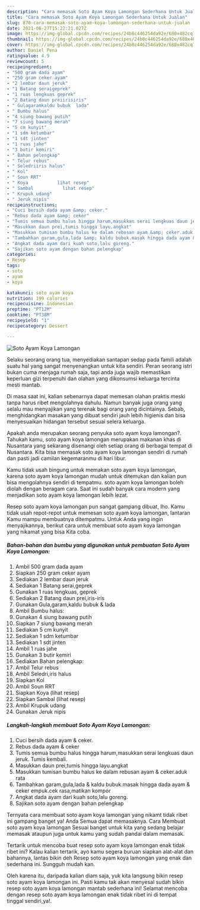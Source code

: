 ```yaml
---
description: "Cara memasak Soto Ayam Koya Lamongan Sederhana Untuk Jualan"
title: "Cara memasak Soto Ayam Koya Lamongan Sederhana Untuk Jualan"
slug: 870-cara-memasak-soto-ayam-koya-lamongan-sederhana-untuk-jualan
date: 2021-06-27T15:22:21.027Z
image: https://img-global.cpcdn.com/recipes/24b8c446254da92e/680x482cq70/soto-ayam-koya-lamongan-foto-resep-utama.jpg
thumbnail: https://img-global.cpcdn.com/recipes/24b8c446254da92e/680x482cq70/soto-ayam-koya-lamongan-foto-resep-utama.jpg
cover: https://img-global.cpcdn.com/recipes/24b8c446254da92e/680x482cq70/soto-ayam-koya-lamongan-foto-resep-utama.jpg
author: Daniel Pena
ratingvalue: 4.9
reviewcount: 5
recipeingredient:
- "500 gram dada ayam"
- "250 gram ceker ayam"
- "2 lembar daun jeruk"
- "1 Batang seraigeprek"
- "1 ruas lengkuas geprek"
- "2 Batang daun preiirisiris"
- " Gulagaramkaldu bubuk  lada"
- " Bumbu halus"
- "4 siung bawang putih"
- "7 siung bawang merah"
- "5 cm kunyit"
- "1 sdm ketumbar"
- "1 sdt jinten"
- "1 ruas jahe"
- "3 butir kemiri"
- " Bahan pelengkap"
- " Telur rebus"
- " Seledriiris halus"
- " Kol"
- " Soun RRT"
- " Koya           lihat resep"
- " Sambal           lihat resep"
- " Krupuk udang"
- " Jeruk nipis"
recipeinstructions:
- "Cuci bersih dada ayam &amp; ceker."
- "Rebus dada ayam &amp; ceker"
- "Tumis semua bumbu halus hingga harum,masukkan serai lengkuas daun jeruk. Tumis kembali."
- "Masukkan daun prei,tumis hingga layu.angkat"
- "Masukkan tumisan bumbu halus ke dalam rebusan ayam &amp; ceker.aduk rata"
- "Tambahkan garam,gula,lada &amp; kaldu bubuk.masak hingga dada ayam &amp; ceker empuk.cek rasa,matikan kompor"
- "Angkat dada ayam dari kuah soto,lalu goreng."
- "Sajikan soto ayam dengan bahan pelengkap"
categories:
- Resep
tags:
- soto
- ayam
- koya

katakunci: soto ayam koya 
nutrition: 199 calories
recipecuisine: Indonesian
preptime: "PT12M"
cooktime: "PT38M"
recipeyield: "1"
recipecategory: Dessert

---
```



![Soto Ayam Koya Lamongan](https://img-global.cpcdn.com/recipes/24b8c446254da92e/680x482cq70/soto-ayam-koya-lamongan-foto-resep-utama.jpg)

Selaku seorang orang tua, menyediakan santapan sedap pada famili adalah suatu hal yang sangat menyenangkan untuk kita sendiri. Peran seorang istri bukan cuma menjaga rumah saja, tapi anda juga wajib memastikan keperluan gizi terpenuhi dan olahan yang dikonsumsi keluarga tercinta mesti mantab.

Di masa  saat ini, kalian sebenarnya dapat memesan olahan praktis meski tanpa harus ribet mengolahnya dahulu. Namun banyak juga orang yang selalu mau menyajikan yang terenak bagi orang yang dicintainya. Sebab, menghidangkan masakan yang dibuat sendiri jauh lebih higienis dan bisa menyesuaikan hidangan tersebut sesuai selera keluarga. 



Apakah anda merupakan seorang penyuka soto ayam koya lamongan?. Tahukah kamu, soto ayam koya lamongan merupakan makanan khas di Nusantara yang sekarang disenangi oleh setiap orang di berbagai tempat di Nusantara. Kita bisa memasak soto ayam koya lamongan sendiri di rumah dan pasti jadi camilan kegemaranmu di hari libur.

Kamu tidak usah bingung untuk memakan soto ayam koya lamongan, karena soto ayam koya lamongan mudah untuk ditemukan dan kalian pun bisa mengolahnya sendiri di tempatmu. soto ayam koya lamongan boleh diolah dengan beragam cara. Saat ini sudah banyak cara modern yang menjadikan soto ayam koya lamongan lebih lezat.

Resep soto ayam koya lamongan pun sangat gampang dibuat, lho. Kamu tidak usah repot-repot untuk memesan soto ayam koya lamongan, lantaran Kamu mampu membuatnya ditempatmu. Untuk Anda yang ingin menyajikannya, berikut cara untuk membuat soto ayam koya lamongan yang nikamat yang bisa Kita coba.

<!--inarticleads1-->

##### Bahan-bahan dan bumbu yang digunakan untuk pembuatan Soto Ayam Koya Lamongan:

1. Ambil 500 gram dada ayam
1. Siapkan 250 gram ceker ayam
1. Sediakan 2 lembar daun jeruk
1. Sediakan 1 Batang serai,geprek
1. Gunakan 1 ruas lengkuas, geprek
1. Sediakan 2 Batang daun prei,iris-iris
1. Gunakan  Gula,garam,kaldu bubuk &amp; lada
1. Ambil  Bumbu halus:
1. Gunakan 4 siung bawang putih
1. Siapkan 7 siung bawang merah
1. Sediakan 5 cm kunyit
1. Sediakan 1 sdm ketumbar
1. Sediakan 1 sdt jinten
1. Ambil 1 ruas jahe
1. Gunakan 3 butir kemiri
1. Sediakan  Bahan pelengkap:
1. Ambil  Telur rebus
1. Ambil  Seledri,iris halus
1. Siapkan  Kol
1. Ambil  Soun RRT
1. Siapkan  Koya           (lihat resep)
1. Siapkan  Sambal           (lihat resep)
1. Ambil  Krupuk udang
1. Gunakan  Jeruk nipis




<!--inarticleads2-->

##### Langkah-langkah membuat Soto Ayam Koya Lamongan:

1. Cuci bersih dada ayam &amp; ceker.
1. Rebus dada ayam &amp; ceker
1. Tumis semua bumbu halus hingga harum,masukkan serai lengkuas daun jeruk. Tumis kembali.
1. Masukkan daun prei,tumis hingga layu.angkat
1. Masukkan tumisan bumbu halus ke dalam rebusan ayam &amp; ceker.aduk rata
1. Tambahkan garam,gula,lada &amp; kaldu bubuk.masak hingga dada ayam &amp; ceker empuk.cek rasa,matikan kompor
1. Angkat dada ayam dari kuah soto,lalu goreng.
1. Sajikan soto ayam dengan bahan pelengkap




Ternyata cara membuat soto ayam koya lamongan yang nikamt tidak ribet ini gampang banget ya! Anda Semua dapat memasaknya. Cara Membuat soto ayam koya lamongan Sesuai banget untuk kita yang sedang belajar memasak ataupun juga untuk kamu yang sudah pandai dalam memasak.

Tertarik untuk mencoba buat resep soto ayam koya lamongan enak tidak ribet ini? Kalau kalian tertarik, ayo kamu segera buruan siapkan alat-alat dan bahannya, lantas bikin deh Resep soto ayam koya lamongan yang enak dan sederhana ini. Sungguh mudah kan. 

Oleh karena itu, daripada kalian diam saja, yuk kita langsung bikin resep soto ayam koya lamongan ini. Pasti kamu tak akan menyesal sudah bikin resep soto ayam koya lamongan mantab sederhana ini! Selamat mencoba dengan resep soto ayam koya lamongan enak tidak ribet ini di tempat tinggal sendiri,ya!.

